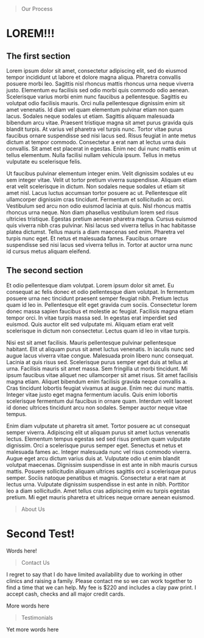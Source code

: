 >Our Process

# LOREM!!!

## The first section

Lorem ipsum dolor sit amet, consectetur adipiscing elit, sed do eiusmod tempor incididunt ut labore et dolore magna aliqua. Pharetra convallis posuere morbi leo. Sagittis nisl rhoncus mattis rhoncus urna neque viverra justo. Elementum eu facilisis sed odio morbi quis commodo odio aenean. Scelerisque varius morbi enim nunc faucibus a pellentesque. Sagittis eu volutpat odio facilisis mauris. Orci nulla pellentesque dignissim enim sit amet venenatis. Id diam vel quam elementum pulvinar etiam non quam lacus. Sodales neque sodales ut etiam. Sagittis aliquam malesuada bibendum arcu vitae. Praesent tristique magna sit amet purus gravida quis blandit turpis. At varius vel pharetra vel turpis nunc. Tortor vitae purus faucibus ornare suspendisse sed nisi lacus sed. Risus feugiat in ante metus dictum at tempor commodo. Consectetur a erat nam at lectus urna duis convallis. Sit amet est placerat in egestas. Enim nec dui nunc mattis enim ut tellus elementum. Nulla facilisi nullam vehicula ipsum. Tellus in metus vulputate eu scelerisque felis.

Ut faucibus pulvinar elementum integer enim. Velit dignissim sodales ut eu sem integer vitae. Velit ut tortor pretium viverra suspendisse. Aliquam etiam erat velit scelerisque in dictum. Non sodales neque sodales ut etiam sit amet nisl. Lacus luctus accumsan tortor posuere ac ut. Pellentesque elit ullamcorper dignissim cras tincidunt. Fermentum et sollicitudin ac orci. Vestibulum sed arcu non odio euismod lacinia at quis. Nisl rhoncus mattis rhoncus urna neque. Non diam phasellus vestibulum lorem sed risus ultricies tristique. Egestas pretium aenean pharetra magna. Cursus euismod quis viverra nibh cras pulvinar. Nisi lacus sed viverra tellus in hac habitasse platea dictumst. Tellus mauris a diam maecenas sed enim. Pharetra vel turpis nunc eget. Et netus et malesuada fames. Faucibus ornare suspendisse sed nisi lacus sed viverra tellus in. Tortor at auctor urna nunc id cursus metus aliquam eleifend.

## The second section

Et odio pellentesque diam volutpat. Lorem ipsum dolor sit amet. Eu consequat ac felis donec et odio pellentesque diam volutpat. In fermentum posuere urna nec tincidunt praesent semper feugiat nibh. Pretium lectus quam id leo in. Pellentesque elit eget gravida cum sociis. Consectetur lorem donec massa sapien faucibus et molestie ac feugiat. Facilisis magna etiam tempor orci. In vitae turpis massa sed. In egestas erat imperdiet sed euismod. Quis auctor elit sed vulputate mi. Aliquam etiam erat velit scelerisque in dictum non consectetur. Lectus quam id leo in vitae turpis.

Nisi est sit amet facilisis. Mauris pellentesque pulvinar pellentesque habitant. Elit ut aliquam purus sit amet luctus venenatis. In iaculis nunc sed augue lacus viverra vitae congue. Malesuada proin libero nunc consequat. Lacinia at quis risus sed. Scelerisque purus semper eget duis at tellus at urna. Facilisis mauris sit amet massa. Sem fringilla ut morbi tincidunt. Mi ipsum faucibus vitae aliquet nec ullamcorper sit amet risus. Sit amet facilisis magna etiam. Aliquet bibendum enim facilisis gravida neque convallis a. Cras tincidunt lobortis feugiat vivamus at augue. Enim nec dui nunc mattis. Integer vitae justo eget magna fermentum iaculis. Quis enim lobortis scelerisque fermentum dui faucibus in ornare quam. Interdum velit laoreet id donec ultrices tincidunt arcu non sodales. Semper auctor neque vitae tempus.

Enim diam vulputate ut pharetra sit amet. Tortor posuere ac ut consequat semper viverra. Adipiscing elit ut aliquam purus sit amet luctus venenatis lectus. Elementum tempus egestas sed sed risus pretium quam vulputate dignissim. Orci a scelerisque purus semper eget. Senectus et netus et malesuada fames ac. Integer malesuada nunc vel risus commodo viverra. Augue eget arcu dictum varius duis at. Vulputate odio ut enim blandit volutpat maecenas. Dignissim suspendisse in est ante in nibh mauris cursus mattis. Posuere sollicitudin aliquam ultrices sagittis orci a scelerisque purus semper. Sociis natoque penatibus et magnis. Consectetur a erat nam at lectus urna. Vulputate dignissim suspendisse in est ante in nibh. Porttitor leo a diam sollicitudin. Amet tellus cras adipiscing enim eu turpis egestas pretium. Mi eget mauris pharetra et ultrices neque ornare aenean euismod.

>About Us

# Second Test!

Words here!

>Contact Us

I regret to say that I do have limited availability due to working
in other clinics and raising a family. Please contact me so we
can work together to find a time that we can help. My fee is
$220 and includes a clay paw print. I accept cash, checks and
all major credit cards.

More words here

>Testimonials

Yet more words here